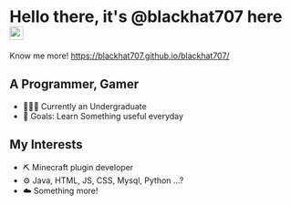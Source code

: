 

# Hello there, it's @blackhat707 here <img src="https://user-images.githubusercontent.com/1303154/88677602-1635ba80-d120-11ea-84d8-d263ba5fc3c0.gif" width="24px" height="24px" alt="hi">
Know me more! https://blackhat707.github.io/blackhat707/

## A Programmer, Gamer

- 👨🏻‍🎓 Currently an Undergraduate 
- 🥅 Goals: Learn Something useful everyday

## My Interests 
- ⛏ Minecraft plugin developer
- ⚙️ Java, HTML, JS, CSS, Mysql, Python ...?
- ☁️ Something more!
